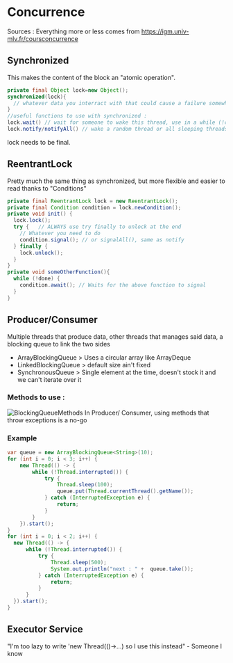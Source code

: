 # Concurrence 
Sources : Everything more or less comes from https://igm.univ-mlv.fr/coursconcurrence

## Synchronized
This makes the content of the block an "atomic operation". 
```java
private final Object lock=new Object();
synchronized(lock){
  // whatever data you interract with that could cause a failure somewhere
}
//useful functions to use with synchronized : 
lock.wait() // wait for someone to wake this thread, use in a while (!condition) to avoid false alerts syndrom
lock.notify/notifyAll() // wake a random thread or all sleeping threads
```
lock needs to be final.

## ReentrantLock
Pretty much the same thing as synchronized, but more flexible and easier to read thanks to "Conditions"
```java
private final ReentrantLock lock = new ReentrantLock();
private final Condition condition = lock.newCondition();
private void init() {
  lock.lock();
  try {   // ALWAYS use try finally to unlock at the end
    // Whatever you need to do
    condition.signal(); // or signalAll(), same as notify
  } finally {
    lock.unlock();
  }
}
private void someOtherFunction(){
  while (!done) {
    condition.await(); // Waits for the above function to signal
  }
}
```

## Producer/Consumer
Multiple threads that produce data, other threads that manages said data, a blocking queue to link the two sides
- ArrayBlockingQueue > Uses a circular array like ArrayDeque
- LinkedBlockingQueue > default size ain't fixed 
- SynchronousQueue > Single element at the time, doesn't stock it and we can't iterate over it

### Methods to use :
![BlockingQueueMethods](/assets/BlockingQueueFunctions.png)
In Producer/ Consumer, using methods that throw exceptions is a no-go

### Example
```java
var queue = new ArrayBlockingQueue<String>(10);
for (int i = 0; i < 3; i++) {
    new Thread(() -> {
        while (!Thread.interrupted()) {
            try {
                Thread.sleep(100);
                queue.put(Thread.currentThread().getName());
            } catch (InterruptedException e) {
                return;
            }
        }
    }).start();
}
for (int i = 0; i < 2; i++) {
  new Thread(() -> {
      while (!Thread.interrupted()) {
          try {
              Thread.sleep(500);
              System.out.println("next : " +  queue.take());
          } catch (InterruptedException e) {
              return;
          }
      }
  }).start();
}
```

## Executor Service
"I'm too lazy to write 'new Thread(()->...) so I use this instead" - Someone I know

